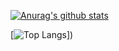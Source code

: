 [![Anurag's github stats](https://github-readme-stats.vercel.app/api?username=milliorn&count_private=true&show_icons=true&include_all_commits=true&line_height=40)](https://github.com/anuraghazra/github-readme-stats)

[![Top Langs](https://github-readme-stats.vercel.app/api/top-langs/?username=milliorn&langs_count=10)])
